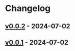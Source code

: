 # Changelog

## [v0.0.2](https://github.com/oleksii-odnoiko/github-actions/compare/v0.0.1...v0.0.2) - 2024-07-02

## [v0.0.1](https://github.com/oleksii-odnoiko/github-actions/commits/v0.0.1) - 2024-07-02
